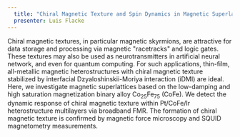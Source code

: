 ```yaml
---
  title: "Chiral Magnetic Texture and Spin Dynamics in Magnetic Superlattices"
  presenter: Luis Flacke
---
```

Chiral magnetic textures, in particular magnetic skyrmions, are attractive for data storage and processing via magnetic "racetracks" and logic gates. These textures may also be used as neurotransmitters in artificial neural network, and even for quantum computing. For such applications, thin-film, all-metallic magnetic heterostructures with chiral magnetic texture stabilized by interfacial Dzyaloshinskii-Moriya interaction (iDMI) are ideal. Here, we investigate magnetic superlattices based on the low-damping and high saturation magnetization binary alloy Co<sub>25</sub>Fe<sub>75</sub> (CoFe). We detect the dynamic response of chiral magnetic texture within Pt/CoFe/Ir heterostructure multilayers via broadband FMR. The formation of chiral magnetic texture is confirmed by magnetic force microscopy and SQUID magnetometry measurements.